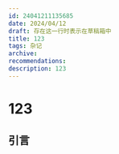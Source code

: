 ```yaml
---
id: 24041211135685
date: 2024/04/12
draft: 存在这一行时表示在草稿箱中
title: 123
tags: 杂记
archive:
recommendations:
description: 123
---
```

# 123
## 引言
